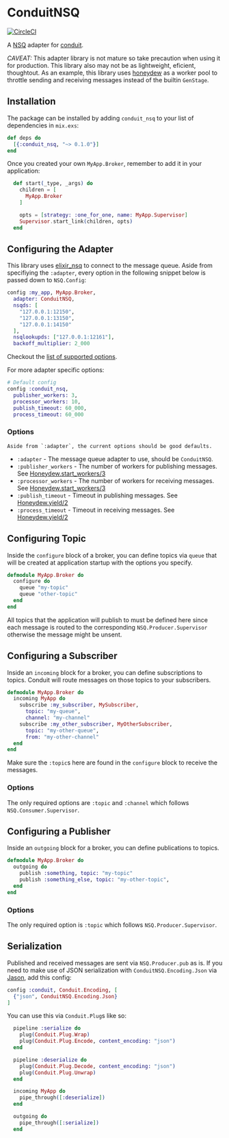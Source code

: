 # ConduitNSQ

[![CircleCI](https://circleci.com/gh/DigixGlobal/conduit_nsq/tree/master.svg?style=svg)](https://circleci.com/gh/DigixGlobal/conduit_nsq/tree/master)

A [NSQ](https://nsq.io/) adapter for [conduit](https://github.com/conduitframework/conduit).

*CAVEAT:* This adapter library is not mature so take precaution when
using it for production. This library also may not be as lightweight,
eficient, thoughtout. As an example, this library uses
[honeydew](https://github.com/koudelka/honeydew) as a worker pool to
throttle sending and receiving messages instead of the builtin
`GenStage`.

## Installation

The package can be installed by adding `conduit_nsq` to your list of dependencies in `mix.exs`:

```elixir
def deps do
  [{:conduit_nsq, "~> 0.1.0"}]
end
```

Once you created your own `MyApp.Broker`, remember to add it in your
application:

```elixir
  def start(_type, _args) do
    children = [
      MyApp.Broker
    ]

    opts = [strategy: :one_for_one, name: MyApp.Supervisor]
    Supervisor.start_link(children, opts)
  end
```

## Configuring the Adapter

This library uses [elixir_nsq](https://github.com/wistia/elixir_nsq) to
connect to the message queue. Aside from specifiying the `:adapter`,
every option in the following snippet below is passed down to `NSQ.Config`:

``` elixir
config :my_app, MyApp.Broker,
  adapter: ConduitNSQ,
  nsqds: [
    "127.0.0.1:12150",
    "127.0.0.1:13150",
    "127.0.0.1:14150"
  ],
  nsqlookupds: ["127.0.0.1:12161"],
  backoff_multiplier: 2_000
```

Checkout the [list of supported options](https://github.com/wistia/elixir_nsq/blob/master/lib/nsq/config.ex).

For more adapter specific options:

```elixir
# Default config
config :conduit_nsq,
  publisher_workers: 3,
  processor_workers: 10,
  publish_timeout: 60_000,
  process_timeout: 60_000
```

### Options

    Aside from `:adapter`, the current options should be good defaults.

* `:adapter` - The message queue adapter to use, should be `ConduitNSQ`.
* `:publisher_workers` - The number of workers for publishing messages.
  See [Honeydew.start_workers/3](https://hexdocs.pm/honeydew/Honeydew.html#start_workers/3)
* `:processor_workers` - The number of workers for receiving messages.
  See
  [Honeydew.start_workers/3](https://hexdocs.pm/honeydew/Honeydew.html#start_workers/3)
* `:publish_timeout` - Timeout in publishing messages. See [Honeydew.yield/2](https://hexdocs.pm/honeydew/Honeydew.html#yield/2)
* `:process_timeout` - Timeout in receiving messages. See [Honeydew.yield/2](https://hexdocs.pm/honeydew/Honeydew.html#yield/2)

## Configuring Topic

Inside the `configure` block of a broker, you can define topics via
`queue` that will be created at application startup with the options you specify.

``` elixir
defmodule MyApp.Broker do
  configure do
    queue "my-topic"
    queue "other-topic"
  end
end
```

All topics that the application will publish to must be defined here
since each message is routed to the corresponding
`NSQ.Producer.Supervisor` otherwise the message might be unsent.

## Configuring a Subscriber

Inside an `incoming` block for a broker, you can define subscriptions to
topics. Conduit will route messages on those topics to your subscribers.

``` elixir
defmodule MyApp.Broker do
  incoming MyApp do
    subscribe :my_subscriber, MySubscriber,
      topic: "my-queue",
      channel: "my-channel"
    subscribe :my_other_subscriber, MyOtherSubscriber,
      topic: "my-other-queue",
      from: "my-other-channel"
  end
end
```

Make sure the `:topic`s here are found in the `configure` block to
receive the messages.

### Options

The only required options are `:topic` and `:channel` which follows
`NSQ.Consumer.Supervisor`.

## Configuring a Publisher

Inside an `outgoing` block for a broker, you can define publications to topics.

``` elixir
defmodule MyApp.Broker do
  outgoing do
    publish :something, topic: "my-topic"
    publish :something_else, topic: "my-other-topic",
  end
end
```

### Options

The only required option is `:topic` which follows
`NSQ.Producer.Supervisor`.

## Serialization

Published and received messages are sent via `NSQ.Producer.pub` as is.
If you need to make use of JSON serialization with
`ConduitNSQ.Encoding.Json` via
[Jason](https://github.com/michalmuskala/jason), add this config:

```elixir
config :conduit, Conduit.Encoding, [
  {"json", ConduitNSQ.Encoding.Json}
]
```

You can use this via `Conduit.Plug`s like so:

```elixir
  pipeline :serialize do
    plug(Conduit.Plug.Wrap)
    plug(Conduit.Plug.Encode, content_encoding: "json")
  end

  pipeline :deserialize do
    plug(Conduit.Plug.Decode, content_encoding: "json")
    plug(Conduit.Plug.Unwrap)
  end

  incoming MyApp do
    pipe_through([:deserialize])
  end

  outgoing do
    pipe_through([:serialize])
  end
```
